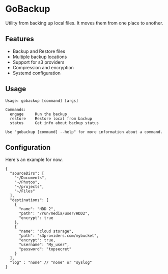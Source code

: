 # GoBackup

Utility from backing up local files. It moves them from one place to another.

## Features

- Backup and Restore files
- Multiple backup locations
- Support for s3 providers
- Compression and encryption
- Systemd configuration

## Usage

```shell
Usage: gobackup [command] [args]

Commands:
  engage     Run the backup
  restore    Restore local from backup
  status     Get info about backup status

Use "gobackup [command] --help" for more information about a command.
```

## Configuration

Here's an example for now.

```json5
{
  "sourceDirs": [
    "~/Documents",
    "~/Photos",
    "~/projects",
    "~/Files"
  ],
  "destinations": [
    {
      "name": "HDD 2",
      "path": "/run/media/user/HDD2",
      "encrypt": true
    },
    {
      "name": "cloud storage",
      "path": "s3providers.com/mybucket",
      "encrypt": true,
      "username": "My_user",
      "password": "topsecret"
    }
  ],
  "log" : "none" // "none" or "syslog"
}
```